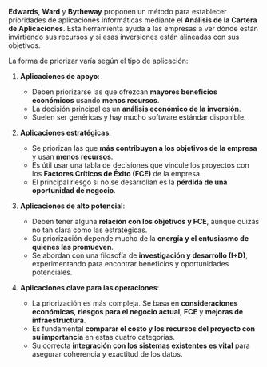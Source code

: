 **Edwards**, **Ward** y **Bytheway** proponen un método para establecer prioridades de aplicaciones informáticas mediante el **Análisis de la Cartera de Aplicaciones**. Esta herramienta ayuda a las empresas a ver dónde están invirtiendo sus recursos y si esas inversiones están alineadas con sus objetivos.

La forma de priorizar varía según el tipo de aplicación:

1. **Aplicaciones de apoyo**:
    
    - Deben priorizarse las que ofrezcan **mayores beneficios económicos** usando **menos recursos**.
    - La decisión principal es un **análisis económico de la inversión**.
    - Suelen ser genéricas y hay mucho software estándar disponible.
2. **Aplicaciones estratégicas**:
    
    - Se priorizan las que **más contribuyen a los objetivos de la empresa** y usan **menos recursos**.
    - Es útil usar una tabla de decisiones que vincule los proyectos con los **Factores Críticos de Éxito (FCE)** de la empresa.
    - El principal riesgo si no se desarrollan es la **pérdida de una oportunidad de negocio**.
3. **Aplicaciones de alto potencial**:
    
    - Deben tener alguna **relación con los objetivos y FCE**, aunque quizás no tan clara como las estratégicas.
    - Su priorización depende mucho de la **energía y el entusiasmo de quienes las promueven**.
    - Se abordan con una filosofía de **investigación y desarrollo (I+D)**, experimentando para encontrar beneficios y oportunidades potenciales.
4. **Aplicaciones clave para las operaciones**:
    
    - La priorización es más compleja. Se basa en **consideraciones económicas**, **riesgos para el negocio actual**, **FCE** y **mejoras de infraestructura**.
    - Es fundamental **comparar el costo y los recursos del proyecto con su importancia** en estas cuatro categorías.
    - Su correcta **integración con los sistemas existentes es vital** para asegurar coherencia y exactitud de los datos.